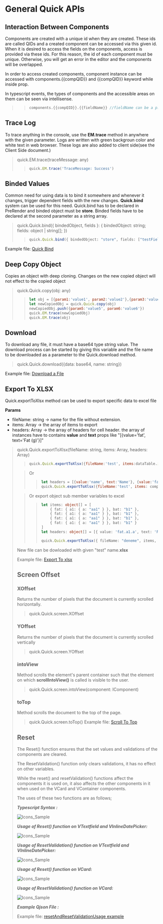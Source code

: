 # General Quick APIs

## Interaction Between Components
Components are created with a unique id when they are created. These ids are called QIDs and a created component can be accessed via this given id. When it is desired to access the fields on the components, access is provided via these ids. For this reason, the id of each component must be unique. Otherwise, you will get an error in the editor and the components will be overlapped.

In order to access created components, component instance can be accessed with components.{{compQID}} and {{compQID}} keyword while inside prop.

In typescript events, the types of components and the accessible areas on them can be seen via intellisense.


> > ```js
> > components.{{compQID}}.{{fieldName}} //fieldName can be a property event or an normal field on the component instance
> > ```

## Trace Log 

To trace anything in the console, use the **EM.trace** method in anywhere with the given parameter. Logs are written with green backgroun color and white text in web browser. These logs are also added to client side(see the Client Side document.) 

> quick.EM.trace(traceMessage: any)
> > ```js
> > quick.EM.trace('TraceMessage: Success')
> > ```
> 

## Binded Values 

Common need for using data is to bind it somewhere and whenever it changes, trigger dependent fields with the new changes. **Quick.bind** system can be used for this need.
Quick.bind has to be declared in PreRender and binded object must be **store**. Binded fields have to be declared at the second parameter as a string array.
> quick.Quick.bind({ bindedObject, fields }: {
>    bindedObject: string;
>    fields: object | string[];
>})
> > ```ts
> > quick.Quick.bind({ bindedObject: "store", fields: ["testField"] });
> > ```
> 


Example file: <a href="" onclick="this.href='?q=qjsons/Quick_Bind.qjson'; this.target=(window.location !== window.parent.location) ? '' : '_blank';"  target=''>Quick Bind</a>



## Deep Copy Object

Copies an object with deep cloning. Changes on the new copied object will not effect to the copied object

> quick.Quick.copy(obj: any)
> > ```js
> > let obj = [{param1:'value1', param2:'value2'},{param3:'value3', param4:'value4'}]
> > let newCopiedObj = quick.Quick.copy(obj)
> > newCopiedObj.push({param5:'value5', param6:'value6'})
> > quick.EM.trace(newCopiedObj)
> > quick.EM.trace(obj)
> > ```
> 

## Download

To download any file, it must have a base64 type string value. The download process can be started by giving this variable and the file name to be downloaded as a parameter to the Quick.download method.

> quick.Quick.download({data: base64, name: string})

Example file: <a href="" onclick="this.href='?q=qjsons/Download.qjson'; this.target=(window.location !== window.parent.location) ? '' : '_blank';"  target=''>Download a File</a>


## Export To XLSX
Quick.exportToXlsx method can be used to export specific data to excel file

**Params**
* fileName: string -> name for the file without extension.
* items: Array -> the array of items to export
* headers: Array -> the array of headers for cell header. the array of instances have to contains **value** and **text** props like "[{value='fat', text='Fat (g)'}]" 
  
> quick.Quick.exportToXlsx(fileName: string, items: Array<object>, headers: Array<object>)
> > ```js
> > quick.Quick.exportToXlsx({fileName:'test', items:dataTable.items, headers:dataTable.headers})
> > ```
>

> Or
> > ```js
> > let headers = [{value:'name', text:'Name'}, {value:'fat', text:'Fat (g)'}]
> > quick.Quick.exportToXlsx({fileName:'test', items: component.datatable.items, headers:headers})
> > ```
> 


> Or export object sub member variables to excel
> > ```ts
> > let items: object[] = [
> >     { fat: { a1: { a: "aa1" } }, bat: "b1" },
> >     { fat: { a1: { a: "aa1" } }, bat: "b1" },
> >     { fat: { a1: { a: "aa1" } }, bat: "b1" },
> >     { fat: { a1: { a: "aa1" } }, bat: "b1" }
> > ]
> > let headers: object[] = [{ value: 'fat.a1.a', text: 'Fat (g)' }, { value: 'bat', text: 'bat (g)' }];
> > 
> > quick.Quick.exportToXlsx({ fileName: "deneme", items, headers });
> > ```
>


New file can be dowloaded with given "test" name.**xlsx**

Example file: <a href="" onclick="this.href='?q=qjsons/exportToXlsx_Sample.qjson'; this.target=(window.location !== window.parent.location) ? '' : '_blank';"  target=''>Export To xlsx</a>

## Screen Offset

### XOffset 
Returns the number of pixels that the document is currently scrolled horizontally.
> quick.Quick.screen.XOffset

### YOffset 
Returns the number of pixels that the document is currently scrolled vertically
> quick.Quick.screen.YOffset

### intoView 
Method scrolls the element's parent container such that the element on which **scrollIntoView()** is called is visible to the user.
> quick.Quick.screen.intoView(component: IComponent)

### toTop 
Method scrolls the document to the top of the page. 
> quick.Quick.screen.toTop()
Example file: <a href="" onclick="this.href='?q=qjsons/scrollButton.qjson'; this.target=(window.location !== window.parent.location) ? '' : '_blank';"  target=''>Scroll To Top</a>

## Reset


The Reset() function ensures that the set values and validations of the components are cleared.

The ResetValidation() function only clears validations, it has no effect on other variables.

While the reset() and resetValidation() functions affect the components it is used on, it also affects the other components in it when used on the VCard and VContainer components.

The uses of these two functions are as follows;

***Typescript Syntax :***      

![Icons_Sample](https://cdn.softtech.com.tr/ngsp-quick/nemo/dev/mdImages/resetValidation/typeSyntax.png)


***Usage of Reset() function on VTextfield and VInlineDatePicker:*** 

![Icons_Sample](https://cdn.softtech.com.tr/ngsp-quick/nemo/dev/mdImages/resetValidation/ResetComponent.gif)

***Usage of ResetValidation() function on VTextfield and VInlineDatePicker:*** 

![Icons_Sample](https://cdn.softtech.com.tr/ngsp-quick/nemo/dev/mdImages/resetValidation/ResetComponentValidation.gif)

***Usage of Reset() function on VCard:***  

![Icons_Sample](https://cdn.softtech.com.tr/ngsp-quick/nemo/dev/mdImages/resetValidation/ResetCard.gif)

***Usage of ResetValidation() function on VCard:***

![Icons_Sample](https://cdn.softtech.com.tr/ngsp-quick/nemo/dev/mdImages/resetValidation/ResetCardValidation.gif)

***Example Qjson File :***


Example file: <a href="" onclick="this.href='?q=qjsons/resetAndResetValidationUsage.qjson'; this.target=(window.location !== window.parent.location) ? '' : '_blank';"  target=''>resetAndResetValidationUsage example</a>